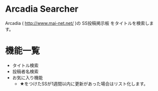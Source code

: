 ﻿# Arcadia Searcher

Arcadia ( http://www.mai-net.net/ )の SS投稿掲示板 をタイトルを検索します。

# 機能一覧

- タイトル検索
- 投稿者名検索
- お気に入り機能
    - ★をつけたSSが1週間以内に更新があった場合はリスト化します。
 